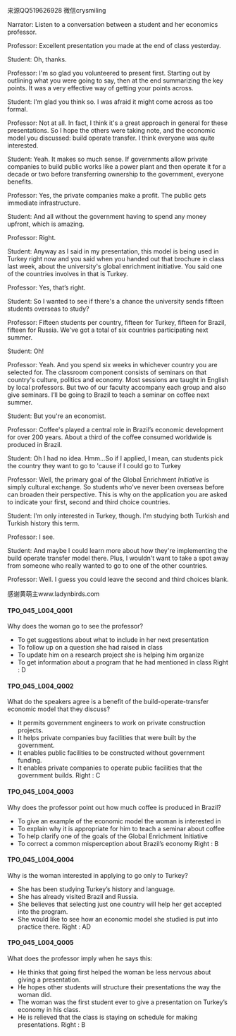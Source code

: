 来源QQ519626928 微信crysmiling

Narrator:
Listen to a conversation between a student and her economics professor.

Professor:
Excellent presentation you made at the end of class yesterday. 

Student:
Oh, thanks.

Professor:
I'm so glad you volunteered to present first. Starting out by outlining what you were going to say, then at the end summarizing the key points. It was a very effective way of getting your points across.

Student:
I'm glad you think so. I was afraid it might come across as too formal. 

Professor:
Not at all. In fact, I think it's a great approach in general for these presentations. So I hope the others were taking note, and the economic model you discussed: build operate transfer. I think everyone was quite interested.

Student:
Yeah. It makes so much sense. If governments allow private companies to build public works like a power plant and then operate it for a decade or two before transferring ownership to the government, everyone benefits.

Professor:
Yes, the private companies make a profit. The public gets immediate infrastructure.

Student:
And all without the government having to spend any money upfront, which is amazing.

Professor:
Right.

Student:
Anyway as I said in my presentation, this model is being used in Turkey right now and you said when you handed out that brochure in class last week, about the university's global enrichment initiative. You said one of the countries involves in that is Turkey.

Professor:
Yes, that’s right.

Student:
So I wanted to see if there's a chance the university sends fifteen students overseas to study?

Professor:
Fifteen students per country, fifteen for Turkey, fifteen for Brazil, fifteen for Russia. We've got a total of six countries participating next summer. 

Student:
Oh!

Professor:
Yeah. And you spend six weeks in whichever country you are selected for. The classroom component consists of seminars on that country's culture, politics and economy. Most sessions are taught in English by local professors. But two of our faculty accompany each group and also give seminars. I’ll be going to Brazil to teach a seminar on coffee next summer.

Student:
But you're an economist.

Professor:
Coffee's played a central role in Brazil’s economic development for over 200 years. About a third of the coffee consumed worldwide is produced in Brazil.

Student:
Oh I had no idea. Hmm...So if I applied, I mean, can students pick the country they want to go to 'cause if I could go to Turkey

Professor:
Well, the primary goal of the Global Enrichment *Initiative* is simply cultural exchange. So students who've never been overseas before can broaden their perspective. This is why on the application you are asked to indicate your first, second and third choice countries.

Student:
I'm only interested in Turkey, though. I'm studying both Turkish and Turkish history this term.

Professor:
I see. 

Student:
And maybe I could learn more about how they're implementing the build operate transfer model there. Plus, I wouldn't want to take a spot away from someone who really wanted to go to one of the other countries.

Professor:
Well. I guess you could leave the second and third choices blank.

感谢黄萌主www.ladynbirds.com

#### TPO_045_L004_Q001
Why does the woman go to see the professor?
- To get suggestions about what to include in her next presentation
- To follow up on a question she had raised in class
- To update him on a research project she is helping him organize
- To get information about a program that he had mentioned in class
Right : D	

#### TPO_045_L004_Q002
What do the speakers agree is a benefit of the build-operate-transfer economic model that they discuss?
- It permits government engineers to work on private construction projects.
- It helps private companies buy facilities that were built by the government.
- It enables public facilities to be constructed without government funding.
- It enables private companies to operate public facilities that the government builds.
Right : C	

#### TPO_045_L004_Q003
Why does the professor point out how much coffee is produced in Brazil?
- To give an example of the economic model the woman is interested in
- To explain why it is appropriate for him to teach a seminar about coffee
- To help clarify one of the goals of the Global Enrichment Initiative
- To correct a common misperception about Brazil’s economy
Right : B	

#### TPO_045_L004_Q004
Why is the woman interested in applying to go only to Turkey?
- She has been studying Turkey’s history and language.
- She has already visited Brazil and Russia.
- She believes that selecting just one country will help her get accepted into the program.
- She would like to see how an economic model she studied is put into practice there.
Right : AD	

#### TPO_045_L004_Q005
What does the professor imply when he says this:
- He thinks that going first helped the woman be less nervous about giving a presentation.
- He hopes other students will structure their presentations the way the woman did.
- The woman was the first student ever to give a presentation on Turkey’s economy in his class.
- He is relieved that the class is staying on schedule for making presentations.
Right : B	
